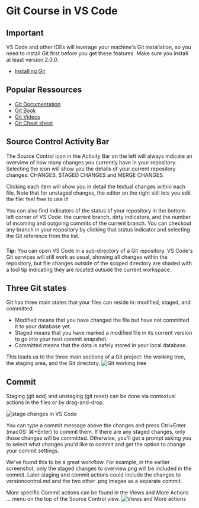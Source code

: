 # Git Course in VS Code

## Important
VS Code and other IDEs will leverage your machine's Git installation, so you need to install Git first before you get these features. Make sure you install at least version 2.0.0.
* 	[Installing Git](https://git-scm.com/book/en/v2/Getting-Started-Installing-Git)


## Popular Ressources
* 	[Git Documentation](https://git-scm.com/doc)
* 	[Git Book](https://git-scm.com/book/en/v2)
* 	[Git Videos](https://git-scm.com/videos)
* 	[Git Cheat sheet](https://github.github.com/training-kit/downloads/github-git-cheat-sheet.pdf)


## Source Control Activity Bar
The Source Control icon in the Activity Bar on the left will always indicate an overview of how many changes you currently have in your repository. Selecting the icon will show you the details of your current repository changes: CHANGES, STAGED CHANGES and MERGE CHANGES.

Clicking each item will show you in detail the textual changes within each file. Note that for unstaged changes, the editor on the right still lets you edit the file: feel free to use it!

You can also find indicators of the status of your repository in the bottom-left corner of VS Code: the current branch, dirty indicators, and the number of incoming and outgoing commits of the current branch. You can checkout any branch in your repository by clicking that status indicator and selecting the Git reference from the list.

###
**Tip:** You can open VS Code in a sub-directory of a Git repository. VS Code's Git services will still work as usual, showing all changes within the repository, but file changes outside of the scoped directory are shaded with a tool tip indicating they are located outside the current workspace.

## Three Git states
Git has three main states that your files can reside in: modified, staged, and committed:

* Modified means that you have changed the file but have not committed it to your database yet.
* Staged means that you have marked a modified file in its current version to go into your next commit snapshot.
* Committed means that the data is safely stored in your local database.

This leads us to the three main sections of a Git project: the working tree, the staging area, and the Git directory.
![Git working tree](https://git-scm.com/book/en/v2/images/areas.png "Git working tree")

## Commit
Staging (git add) and unstaging (git reset) can be done via contextual actions in the files or by drag-and-drop.

![stage changes in VS Code](https://code.visualstudio.com/assets/docs/editor/versioncontrol/stage-changes.png "Stage changes")

You can type a commit message above the changes and press Ctrl+Enter (macOS: ⌘+Enter) to commit them. If there are any staged changes, only those changes will be committed. Otherwise, you'll get a prompt asking you to select what changes you'd like to commit and get the option to change your commit settings.

We've found this to be a great workflow. For example, in the earlier screenshot, only the staged changes to overview.png will be included in the commit. Later staging and commit actions could include the changes to versioncontrol.md and the two other .png images as a separate commit.

More specific Commit actions can be found in the Views and More Actions ... menu on the top of the Source Control view.
![Views and More actions](https://code.visualstudio.com/assets/docs/editor/versioncontrol/scm-more-actions.png "Views and More actions")
